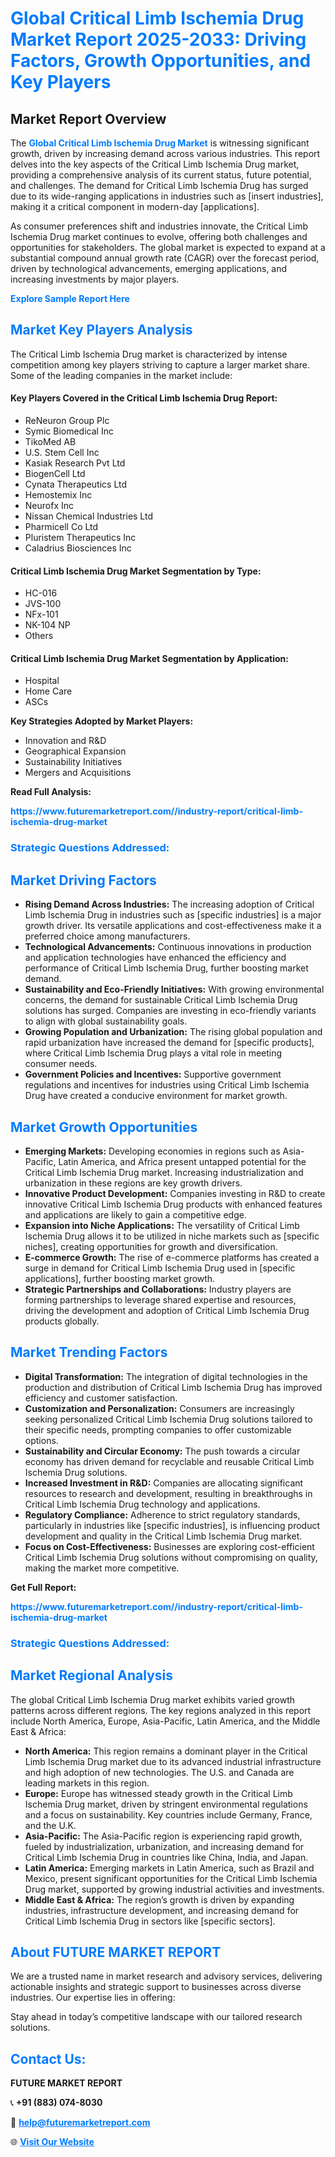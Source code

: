 <h1 style="color: #007BFF;">Global Critical Limb Ischemia Drug Market Report 2025-2033: Driving Factors, Growth Opportunities, and Key Players</h1>

<section id="overview">
<h2>Market Report Overview</h2>
<p>The <a href="https://www.futuremarketreport.com//industry-report/critical-limb-ischemia-drug-market" style="color: #007BFF; text-decoration: none;"><strong>Global Critical Limb Ischemia Drug Market</strong></a> is witnessing significant growth, driven by increasing demand across various industries. This report delves into the key aspects of the Critical Limb Ischemia Drug market, providing a comprehensive analysis of its current status, future potential, and challenges. The demand for Critical Limb Ischemia Drug has surged due to its wide-ranging applications in industries such as [insert industries], making it a critical component in modern-day [applications].</p>
<p>As consumer preferences shift and industries innovate, the Critical Limb Ischemia Drug market continues to evolve, offering both challenges and opportunities for stakeholders. The global market is expected to expand at a substantial compound annual growth rate (CAGR) over the forecast period, driven by technological advancements, emerging applications, and increasing investments by major players.</p>
</section>

<section id="overview">
<p><a href="https://www.futuremarketreport.com//request-sample/reportId=53128" style="color: #007BFF; text-decoration: none;"><strong>Explore Sample Report Here</strong></a></p>
</section>

<section id="key-players">
<h2 style="color: #007BFF;">Market Key Players Analysis</h2>
<p>The Critical Limb Ischemia Drug market is characterized by intense competition among key players striving to capture a larger market share. Some of the leading companies in the market include:</p>
<h4>Key Players Covered in the Critical Limb Ischemia Drug Report:</h4>
<ul><li>ReNeuron Group Plc</li><li>Symic Biomedical Inc</li><li>TikoMed AB</li><li>U.S. Stem Cell Inc</li><li>Kasiak Research Pvt Ltd</li><li>BiogenCell Ltd</li><li>Cynata Therapeutics Ltd</li><li>Hemostemix Inc</li><li>Neurofx Inc</li><li>Nissan Chemical Industries Ltd</li><li>Pharmicell Co Ltd</li><li>Pluristem Therapeutics Inc</li><li>Caladrius Biosciences Inc</li></ul>
<h4>Critical Limb Ischemia Drug Market Segmentation by Type:</h4>
<ul><li>HC-016</li><li>JVS-100</li><li>NFx-101</li><li>NK-104 NP</li><li>Others</li></ul>

<h4>Critical Limb Ischemia Drug Market Segmentation by Application:</h4>
<ul><li>Hospital</li><li>Home Care</li><li>ASCs</li></ul>
<p><strong>Key Strategies Adopted by Market Players:</strong></p>
<ul>
<li>Innovation and R&D</li>
<li>Geographical Expansion</li>
<li>Sustainability Initiatives</li>
<li>Mergers and Acquisitions</li>
</ul>
</section>

<section>
<p><strong>Read Full Analysis: </strong></p><a href="https://www.futuremarketreport.com//industry-report/critical-limb-ischemia-drug-market" style="color: #007BFF; text-decoration: none;"><strong>https://www.futuremarketreport.com//industry-report/critical-limb-ischemia-drug-market</strong></a>
<h3 style="color: #007BFF;">Strategic Questions Addressed:</h3>
</section>

<section id="driving-factors">
<h2 style="color: #007BFF;">Market Driving Factors</h2>
<ul>
<li><strong>Rising Demand Across Industries:</strong> The increasing adoption of Critical Limb Ischemia Drug in industries such as [specific industries] is a major growth driver. Its versatile applications and cost-effectiveness make it a preferred choice among manufacturers.</li>
<li><strong>Technological Advancements:</strong> Continuous innovations in production and application technologies have enhanced the efficiency and performance of Critical Limb Ischemia Drug, further boosting market demand.</li>
<li><strong>Sustainability and Eco-Friendly Initiatives:</strong> With growing environmental concerns, the demand for sustainable Critical Limb Ischemia Drug solutions has surged. Companies are investing in eco-friendly variants to align with global sustainability goals.</li>
<li><strong>Growing Population and Urbanization:</strong> The rising global population and rapid urbanization have increased the demand for [specific products], where Critical Limb Ischemia Drug plays a vital role in meeting consumer needs.</li>
<li><strong>Government Policies and Incentives:</strong> Supportive government regulations and incentives for industries using Critical Limb Ischemia Drug have created a conducive environment for market growth.</li>
</ul>
</section>

<section id="growth-opportunities">
<h2 style="color: #007BFF;">Market Growth Opportunities</h2>
<ul>
<li><strong>Emerging Markets:</strong> Developing economies in regions such as Asia-Pacific, Latin America, and Africa present untapped potential for the Critical Limb Ischemia Drug market. Increasing industrialization and urbanization in these regions are key growth drivers.</li>
<li><strong>Innovative Product Development:</strong> Companies investing in R&D to create innovative Critical Limb Ischemia Drug products with enhanced features and applications are likely to gain a competitive edge.</li>
<li><strong>Expansion into Niche Applications:</strong> The versatility of Critical Limb Ischemia Drug allows it to be utilized in niche markets such as [specific niches], creating opportunities for growth and diversification.</li>
<li><strong>E-commerce Growth:</strong> The rise of e-commerce platforms has created a surge in demand for Critical Limb Ischemia Drug used in [specific applications], further boosting market growth.</li>
<li><strong>Strategic Partnerships and Collaborations:</strong> Industry players are forming partnerships to leverage shared expertise and resources, driving the development and adoption of Critical Limb Ischemia Drug products globally.</li>
</ul>
</section>

<section id="trending-factors">
<h2 style="color: #007BFF;">Market Trending Factors</h2>
<ul>
<li><strong>Digital Transformation:</strong> The integration of digital technologies in the production and distribution of Critical Limb Ischemia Drug has improved efficiency and customer satisfaction.</li>
<li><strong>Customization and Personalization:</strong> Consumers are increasingly seeking personalized Critical Limb Ischemia Drug solutions tailored to their specific needs, prompting companies to offer customizable options.</li>
<li><strong>Sustainability and Circular Economy:</strong> The push towards a circular economy has driven demand for recyclable and reusable Critical Limb Ischemia Drug solutions.</li>
<li><strong>Increased Investment in R&D:</strong> Companies are allocating significant resources to research and development, resulting in breakthroughs in Critical Limb Ischemia Drug technology and applications.</li>
<li><strong>Regulatory Compliance:</strong> Adherence to strict regulatory standards, particularly in industries like [specific industries], is influencing product development and quality in the Critical Limb Ischemia Drug market.</li>
<li><strong>Focus on Cost-Effectiveness:</strong> Businesses are exploring cost-efficient Critical Limb Ischemia Drug solutions without compromising on quality, making the market more competitive.</li>
</ul>
</section>

<section>
<p><strong>Get Full Report: </strong></p><a href="https://www.futuremarketreport.com//industry-report/critical-limb-ischemia-drug-market" style="color: #007BFF; text-decoration: none;"><strong>https://www.futuremarketreport.com//industry-report/critical-limb-ischemia-drug-market</strong></a>
<h3 style="color: #007BFF;">Strategic Questions Addressed:</h3>
</section>


<section id="regional-analysis">
<h2 style="color: #007BFF;">Market Regional Analysis</h2>
<p>The global Critical Limb Ischemia Drug market exhibits varied growth patterns across different regions. The key regions analyzed in this report include North America, Europe, Asia-Pacific, Latin America, and the Middle East & Africa:</p>
<ul>
<li><strong>North America:</strong> This region remains a dominant player in the Critical Limb Ischemia Drug market due to its advanced industrial infrastructure and high adoption of new technologies. The U.S. and Canada are leading markets in this region.</li>
<li><strong>Europe:</strong> Europe has witnessed steady growth in the Critical Limb Ischemia Drug market, driven by stringent environmental regulations and a focus on sustainability. Key countries include Germany, France, and the U.K.</li>
<li><strong>Asia-Pacific:</strong> The Asia-Pacific region is experiencing rapid growth, fueled by industrialization, urbanization, and increasing demand for Critical Limb Ischemia Drug in countries like China, India, and Japan.</li>
<li><strong>Latin America:</strong> Emerging markets in Latin America, such as Brazil and Mexico, present significant opportunities for the Critical Limb Ischemia Drug market, supported by growing industrial activities and investments.</li>
<li><strong>Middle East & Africa:</strong> The region’s growth is driven by expanding industries, infrastructure development, and increasing demand for Critical Limb Ischemia Drug in sectors like [specific sectors].</li>
</ul>
</section>

<footer>
<h2 style="color: #007BFF;">About FUTURE MARKET REPORT</h2>
<p>We are a trusted name in market research and advisory services, delivering actionable insights and strategic support to businesses across diverse industries. Our expertise lies in offering:</p>

<p>Stay ahead in today’s competitive landscape with our tailored research solutions.</p>

<h2 style="color: #007BFF;">Contact Us:</h2>
<p><strong>FUTURE MARKET REPORT</strong></p>
<p>📞 <strong>+91 (883) 074-8030</strong></p>
<p>📧 <strong><a href="mailto:help@futuremarketreport.com" style="color: #007BFF;">help@futuremarketreport.com</a></strong></p>
<p>🌐 <strong><a href="https://www.futuremarketreport.com/" style="color: #007BFF;">Visit Our Website</a></strong></p>
</footer>